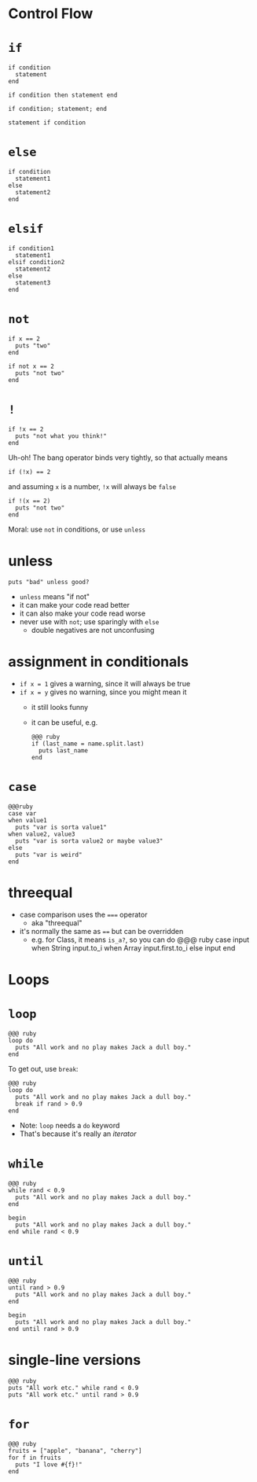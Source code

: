 <!SLIDE subsection>
# Control Flow

# `if`

    if condition
      statement
    end
    
    if condition then statement end

    if condition; statement; end

    statement if condition

# `else`

    if condition
      statement1
    else
      statement2
    end

# `elsif`

    if condition1
      statement1
    elsif condition2
      statement2
    else
      statement3
    end

# `not`

    if x == 2
      puts "two"
    end

    if not x == 2
      puts "not two"
    end
    
# `!`

    if !x == 2
      puts "not what you think!"
    end

Uh-oh! The bang operator binds very tightly, so that actually means

    if (!x) == 2
    
and assuming `x` is a number, `!x` will always be `false`

    if !(x == 2)
      puts "not two"
    end

Moral: use `not` in conditions, or use `unless`

# unless

    puts "bad" unless good?

* `unless` means "if not"
* it can make your code read better
* it can also make your code read worse
* never use with `not`; use sparingly with `else`
  * double negatives are not unconfusing
    
# assignment in conditionals

* `if x = 1` gives a warning, since it will always be true
* `if x = y` gives no warning, since you might mean it
  * it still looks funny
  * it can be useful, e.g.

        @@@ ruby
        if (last_name = name.split.last)
          puts last_name
        end
        
# `case`

    @@@ruby
    case var
    when value1
      puts "var is sorta value1"
    when value2, value3
      puts "var is sorta value2 or maybe value3"
    else
      puts "var is weird"
    end

# threequal

* case comparison uses the `===` operator
  * aka "threequal"
* it's normally the same as `==` but can be overridden
  * e.g. for Class, it means `is_a?`, so you can do
        @@@ ruby
        case input
        when String
          input.to_i
        when Array
          input.first.to_i
        else
          input
        end
        
<!SLIDE subsection>
# Loops

# `loop`

    @@@ ruby
    loop do
      puts "All work and no play makes Jack a dull boy."
    end

To get out, use `break`:

    @@@ ruby
    loop do
      puts "All work and no play makes Jack a dull boy."
      break if rand > 0.9
    end
    
* Note: `loop` needs a `do` keyword
* That's because it's really an *iterator*

# `while`

    @@@ ruby
    while rand < 0.9
      puts "All work and no play makes Jack a dull boy."
    end

    begin
      puts "All work and no play makes Jack a dull boy."
    end while rand < 0.9

# `until`

    @@@ ruby
    until rand > 0.9
      puts "All work and no play makes Jack a dull boy."
    end
    
    begin
      puts "All work and no play makes Jack a dull boy."
    end until rand > 0.9

# single-line versions

    @@@ ruby
    puts "All work etc." while rand < 0.9
    puts "All work etc." until rand > 0.9

# `for`

    @@@ ruby
    fruits = ["apple", "banana", "cherry"]
    for f in fruits
      puts "I love #{f}!"
    end

